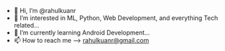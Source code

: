 - 👋 Hi, I’m @rahulkuanr
- 👀 I’m interested in ML, Python, Web Development, and everything Tech related...
- 🌱 I’m currently learning Android Development...
- 📫 How to reach me --> rahulkuanr@gmail.com

<!---
rahulkuanr/rahulkuanr is a ✨ special ✨ repository because its `README.md` (this file) appears on your GitHub profile.
You can click the Preview link to take a look at your changes.
--->
